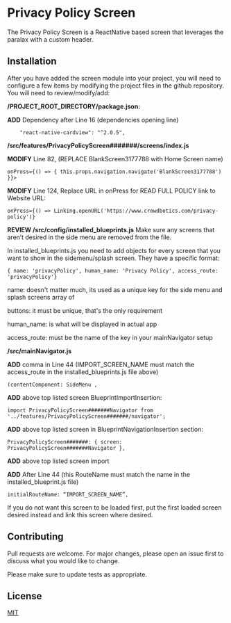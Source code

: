 # Privacy Policy Screen

The Privacy Policy Screen is a ReactNative based screen that leverages the paralax with a custom header.
  
## Installation

After you have added the screen module into your project, you will need to configure a few items by modifying the project 
files in the github repository. You will need to review/modify/add:

**/PROJECT_ROOT_DIRECTORY/package.json:**

  **ADD** Dependency after Line 16 (dependencies opening line)
  
  ``` "react-native-parallax-scroll-view": "^0.21.3",
      "react-native-cardview": "^2.0.5", 
  ```

**/src/features/PrivacyPolicyScreen#######/screens/index.js**

  **MODIFY** Line 82, (REPLACE BlankScreen3177788 with Home Screen name)
  
  ``` onPress={() => { this.props.navigation.navigate('BlankScreen3177788') }}> ```
  
  **MODIFY** Line 124, Replace URL in onPress for READ FULL POLICY link to Website URL:
  
  ```onPress={() => Linking.openURL('https://www.crowdbotics.com/privacy-policy')} ```

  **REVIEW /src/config/installed_blueprints.js**
    Make sure any screens that aren’t desired in the side menu are removed from the file.

   In installed_blueprints.js you need to add objects for every screen that you want to show in the sidemenu/splash screen.
   They have a specific format:
   
   ``` { name: 'privacyPolicy', human_name: 'Privacy Policy', access_route: 'privacyPolicy'} ```
   
   name:  doesn't matter much, its used as a unique key for the side menu and splash screens array of 
   
   buttons:  it must be unique, that's the only requirement
   
   human_name:  is what will be displayed in actual app
   
   access_route:  must be the name of the key in your mainNavigator setup  
  
  **/src/mainNavigator.js**
   
   **ADD** comma in Line 44 (IMPORT_SCREEN_NAME must match the access_route in the installed_blueprints.js file above)
   
   ```(contentComponent: SideMenu , ```

   **ADD** above top listed screen BlueprintImportInsertion:  
   
   ```import PrivacyPolicyScreen#######Navigator from '../features/PrivacyPolicyScreen#######/navigator';```
   
   **ADD** above top listed screen in BlueprintNavigationInsertion section:
   
   ```PrivacyPolicyScreen#######: { screen: PrivacyPolicyScreen#######Navigator },```
   
   **ADD** above top listed screen import
   
   **ADD** After Line 44 (this RouteName must match the name in the installed_blueprint.js file)
   
   ```initialRouteName: “IMPORT_SCREEN_NAME”, ```

   If you do not want this screen to be loaded first, put the first loaded screen desired instead and link this screen where desired.

## Contributing
Pull requests are welcome. For major changes, please open an issue first to discuss what you would like to change.

Please make sure to update tests as appropriate.

## License
[MIT](https://choosealicense.com/licenses/mit/)
